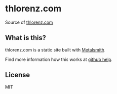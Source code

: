 # thlorenz.com

Source of [thlorenz.com](http://thlorenz.com)

## What is this?

thlorenz.com is a static site built with [Metalsmith](http://www.metalsmith.io/). 

Find more information how this works at [github
help](https://help.github.com/articles/setting-up-a-custom-domain-with-github-pages/).

## License

MIT
